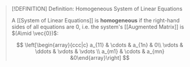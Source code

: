 >[!DEFINITION] Definition: Homogeneous System of Linear Equations
>
>A [[System of Linear Equations]] is **homogeneous** if the right-hand sides of all equations are $0$, i.e. the system's [[Augmented Matrix]] is $(A\mid \vec{0})$:
>
>$$
>\left[\begin{array}{ccc|c} a_{11} & \cdots & a_{1n} & 0\\ \vdots & \ddots & \vdots & \vdots \\ a_{m1} & \cdots & a_{mn} &0\end{array}\right]
>$$
>
